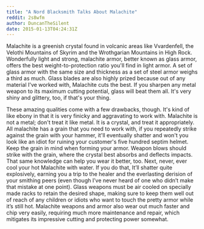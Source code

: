 ```yaml
---
title: "A Nord Blacksmith Talks About Malachite"
reddit: 2s8wfm
author: DuncanTheSilent
date: 2015-01-13T04:24:31Z
---
```


Malachite is a greenish crystal found in volcanic areas like Vvardenfell, the Velothi Mountains of Skyrim and the Wrothgarian Mountains in High Rock. Wonderfully light and strong, malachite armor, better known as glass armor, offers the best weight-to-protection ratio you'll find in light armor. A set of glass armor with the same size and thickness as a set of steel armor weighs a third as much. Glass blades are also highly prized because out of any material I've worked with, Malachite cuts the best. If you sharpen any metal weapon to its maximum cutting potential, glass will beat them all. It's very shiny and glittery, too, if that's your thing. 


These amazing qualities come with a few drawbacks, though. It's kind of like ebony in that it is very finicky and aggravating to work with. Malachite is not a metal; don't treat it like metal. It is a crystal, and treat it appropriately. All malachite has a grain that you need to work with, if you repeatedly strike against the grain with your hammer, it'll eventually shatter and won't you look like an idiot for ruining your customer's five hundred septim helmet. Keep the grain in mind when forming your armor. Weapon blows should strike with the grain, where the crystal best absorbs and deflects impacts. That same knowledge can help you wear it better, too. Next, never, ever cool your hot Malachite with water. If you do that, It’ll shatter quite explosively, earning you a trip to the healer and the everlasting derision of your smithing peers (even though I’ve never heard of one who didn’t make that mistake at one point). Glass weapons must be air cooled on specially made racks to retain the desired shape, making sure to keep them well out of reach of any children or idiots who want to touch the pretty armor while it’s still hot. Malachite weapons and armor also wear out much faster and chip very easily, requiring much more maintenance and repair, which mitigates its impressive cutting and protecting power somewhat. 
